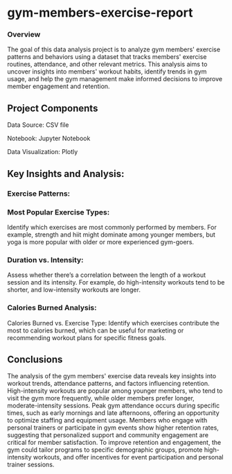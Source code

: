 # gym-members-exercise-report
### Overview
The goal of this data analysis project is to analyze gym members' exercise patterns and behaviors using a dataset that tracks members' exercise routines, attendance, and other relevant metrics. This analysis aims to uncover insights into members' workout habits, identify trends in gym usage, and help the gym management make informed decisions to improve member engagement and retention.

## Project Components
Data Source: CSV file

Notebook: Jupyter Notebook

Data Visualization: Plotly

## Key Insights and Analysis:
### Exercise Patterns:
### Most Popular Exercise Types:
Identify which exercises are most commonly performed by members. For example, strength and hiit might dominate among younger members, but yoga is more popular with older or more experienced gym-goers.
### Duration vs. Intensity: 
Assess whether there’s a correlation between the length of a workout session and its intensity. For example, do high-intensity workouts tend to be shorter, and low-intensity workouts are longer.
### Calories Burned Analysis:
Calories Burned vs. Exercise Type: Identify which exercises contribute the most to calories burned, which can be useful for marketing or recommending workout plans for specific fitness goals.

## Conclusions
The analysis of the gym members' exercise data reveals key insights into workout trends, attendance patterns, and factors influencing retention. High-intensity workouts are popular among younger members, who tend to visit the gym more frequently, while older members prefer longer, moderate-intensity sessions. Peak gym attendance occurs during specific times, such as early mornings and late afternoons, offering an opportunity to optimize staffing and equipment usage. Members who engage with personal trainers or participate in gym events show higher retention rates, suggesting that personalized support and community engagement are critical for member satisfaction. To improve retention and engagement, the gym could tailor programs to specific demographic groups, promote high-intensity workouts, and offer incentives for event participation and personal trainer sessions.
